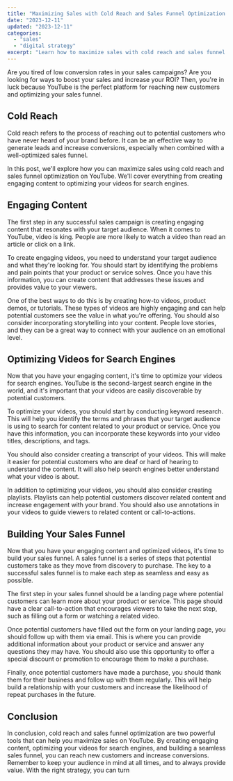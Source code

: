 ```yaml
---
title: "Maximizing Sales with Cold Reach and Sales Funnel Optimization on YouTube"
date: "2023-12-11"
updated: "2023-12-11"
categories: 
  - "sales"
  - "digital strategy"
excerpt: "Learn how to maximize sales with cold reach and sales funnel optimization on YouTube! Discover tips on creating engaging content, optimizing your videos for search engines, and building a seamless sales funnel. Improve conversions and increase ROI with this powerful tool for driving sales and growing your business."
--- 
```


Are you tired of low conversion rates in your sales campaigns? Are you looking for ways to boost your sales and increase your ROI? Then, you're in luck because YouTube is the perfect platform for reaching new customers and optimizing your sales funnel.

Cold Reach
-----------

Cold reach refers to the process of reaching out to potential customers who have never heard of your brand before. It can be an effective way to generate leads and increase conversions, especially when combined with a well-optimized sales funnel.

In this post, we'll explore how you can maximize sales using cold reach and sales funnel optimization on YouTube. We'll cover everything from creating engaging content to optimizing your videos for search engines.

Engaging Content
---------------

The first step in any successful sales campaign is creating engaging content that resonates with your target audience. When it comes to YouTube, video is king. People are more likely to watch a video than read an article or click on a link.

To create engaging videos, you need to understand your target audience and what they're looking for. You should start by identifying the problems and pain points that your product or service solves. Once you have this information, you can create content that addresses these issues and provides value to your viewers.

One of the best ways to do this is by creating how-to videos, product demos, or tutorials. These types of videos are highly engaging and can help potential customers see the value in what you're offering. You should also consider incorporating storytelling into your content. People love stories, and they can be a great way to connect with your audience on an emotional level.

Optimizing Videos for Search Engines
----------------------------------

Now that you have your engaging content, it's time to optimize your videos for search engines. YouTube is the second-largest search engine in the world, and it's important that your videos are easily discoverable by potential customers.

To optimize your videos, you should start by conducting keyword research. This will help you identify the terms and phrases that your target audience is using to search for content related to your product or service. Once you have this information, you can incorporate these keywords into your video titles, descriptions, and tags.

You should also consider creating a transcript of your videos. This will make it easier for potential customers who are deaf or hard of hearing to understand the content. It will also help search engines better understand what your video is about.

In addition to optimizing your videos, you should also consider creating playlists. Playlists can help potential customers discover related content and increase engagement with your brand. You should also use annotations in your videos to guide viewers to related content or call-to-actions.

Building Your Sales Funnel
-------------------------

Now that you have your engaging content and optimized videos, it's time to build your sales funnel. A sales funnel is a series of steps that potential customers take as they move from discovery to purchase. The key to a successful sales funnel is to make each step as seamless and easy as possible.

The first step in your sales funnel should be a landing page where potential customers can learn more about your product or service. This page should have a clear call-to-action that encourages viewers to take the next step, such as filling out a form or watching a related video.

Once potential customers have filled out the form on your landing page, you should follow up with them via email. This is where you can provide additional information about your product or service and answer any questions they may have. You should also use this opportunity to offer a special discount or promotion to encourage them to make a purchase.

Finally, once potential customers have made a purchase, you should thank them for their business and follow up with them regularly. This will help build a relationship with your customers and increase the likelihood of repeat purchases in the future.

Conclusion
----------

In conclusion, cold reach and sales funnel optimization are two powerful tools that can help you maximize sales on YouTube. By creating engaging content, optimizing your videos for search engines, and building a seamless sales funnel, you can reach new customers and increase conversions. Remember to keep your audience in mind at all times, and to always provide value. With the right strategy, you can turn